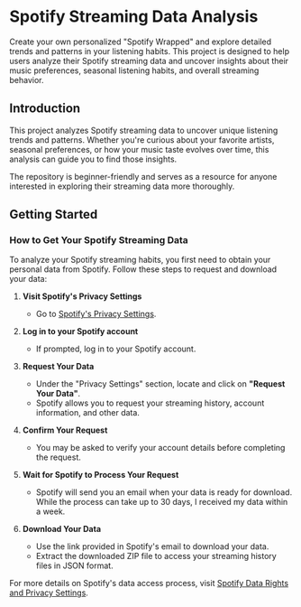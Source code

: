 # Spotify Streaming Data Analysis

Create your own personalized "Spotify Wrapped" and explore detailed trends and patterns in your listening habits. This project is designed to help users analyze their Spotify streaming data and uncover insights about their music preferences, seasonal listening habits, and overall streaming behavior.

## Introduction

This project analyzes Spotify streaming data to uncover unique listening trends and patterns. Whether you're curious about your favorite artists, seasonal preferences, or how your music taste evolves over time, this analysis can guide you to find those insights. 

The repository is beginner-friendly and serves as a resource for anyone interested in exploring their streaming data more thoroughly.

## Getting Started

### How to Get Your Spotify Streaming Data

To analyze your Spotify streaming habits, you first need to obtain your personal data from Spotify. Follow these steps to request and download your data:

1. **Visit Spotify's Privacy Settings**  
   - Go to [Spotify's Privacy Settings](https://www.spotify.com/account/privacy/).

2. **Log in to your Spotify account**  
   - If prompted, log in to your Spotify account.

3. **Request Your Data**  
   - Under the "Privacy Settings" section, locate and click on **"Request Your Data"**.  
   - Spotify allows you to request your streaming history, account information, and other data.

4. **Confirm Your Request**  
   - You may be asked to verify your account details before completing the request.

5. **Wait for Spotify to Process Your Request**  
   - Spotify will send you an email when your data is ready for download. While the process can take up to 30 days, I received my data within a week.

6. **Download Your Data**  
   - Use the link provided in Spotify's email to download your data.  
   - Extract the downloaded ZIP file to access your streaming history files in JSON format.

For more details on Spotify's data access process, visit [Spotify Data Rights and Privacy Settings](https://www.spotify.com/account/privacy/).


